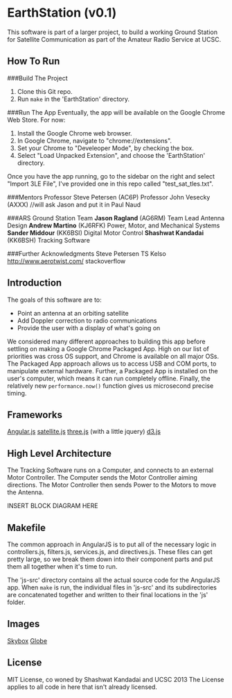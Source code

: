 EarthStation (v0.1)
===================
This software is part of a larger project, to build a working
Ground Station for Satellite Communication as part of the Amateur Radio Service at UCSC.

How To Run
----------
###Build The Project
1. Clone this Git repo.
2. Run `make` in the 'EarthStation' directory.

###Run The App
Eventually, the app will be available on the Google Chrome Web Store. For now:
1. Install the Google Chrome web browser.
2. In Google Chrome, navigate to "chrome://extensions".
3. Set your Chrome to "Develeoper Mode", by checking the box.
4. Select "Load Unpacked Extension", and choose the 'EarthStation' directory.

Once you have the app running, go to the sidebar on the right and select "Import 3LE File", I've provided one in this repo called "test_sat_tles.txt".

###Mentors
Professor Steve Petersen (AC6P)
Professor John Vesecky (AXXX) //will ask Jason and put it in
Paul Naud

###ARS Ground Station Team
**Jason Ragland** (AG6RM)
  Team Lead
  Antenna Design
**Andrew Martino** (KJ6RFK)
  Power, Motor, and Mechanical Systems
**Sander Middour** (KK6BSI)
  Digital Motor Control
**Shashwat Kandadai** (KK6BSH)
  Tracking Software

###Further Acknowledgments
Steve Petersen
TS Kelso
http://www.aerotwist.com/
stackoverflow


Introduction
------------
The goals of this software are to:
- Point an antenna at an orbiting satellite
- Add Doppler correction to radio communications
- Provide the user with a display of what's going on

We considered many different approaches to building this app before settling on making a Google Chrome Packaged App. High on our list of priorities was cross OS support, and Chrome is available on all major OSs. The Packaged App approach allows us to access USB and COM ports, to manipulate external hardware. Further, a Packaged App is installed on the user's computer, which means it can run completely offline. Finally, the relatively new `performance.now()` function gives us microsecond precise timing.

Frameworks
-----------
[Angular.js](http://angularjs.org/)
[satellite.js](https://github.com/shashwatak/satellite-js)
[three.js](http://threejs.org/) (with a little jquery)
[d3.js](http://d3js.org/)

High Level Architecture
-----------------
The Tracking Software runs on a Computer, and connects to an external Motor Controller. The Computer sends the Motor Controller aiming directions. The Motor Controller then sends Power to the Motors to move the Antenna.

INSERT BLOCK DIAGRAM HERE


Makefile
--------
The common approach in AngularJS is to put all of the necessary logic in controllers.js, filters.js, services.js, and directives.js. These files can get pretty large, so we break them down into their component parts and put them all together when it's time to run.

The 'js-src' directory contains all the actual source code for the AngularJS app. When `make` is run, the individual files in 'js-src' and its subdirectories are concatenated together and written to their final locations in the 'js' folder.

Images
------
[Skybox](http://phl.upr.edu/library/notes/syntheticstars)
[Globe](http://eoimages.gsfc.nasa.gov/images/imagerecords/74000/74443/world.topo.200409.3x5400x2700.png)

License
-------
MIT License, co woned by Shashwat Kandadai and UCSC 2013
The License applies to all code in here that isn't already licensed.
